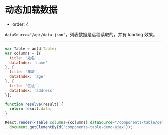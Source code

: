 # 动态加载数据

- order: 4

`dataSource="/api/data.json"`，列表数据是远程读取的，并有 loading 效果。

---

````jsx
var Table = antd.Table;
var columns = [{
  title: '姓名',
  dataIndex: 'name'
}, {
  title: '年龄',
  dataIndex: 'age'
}, {
  title: '住址',
  dataIndex: 'address'
}];

function resolve(result) {
  return result.data;
}

React.render(<Table columns={columns} dataSource="/components/table/demo/data.json" resolve={resolve} />
, document.getElementById('components-table-demo-ajax'));
````
